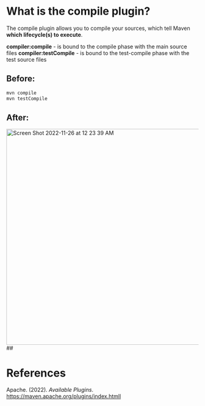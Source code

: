 # What is the compile plugin? 

The compile plugin allows you to compile your sources, which tell Maven **which lifecycle(s) to execute**. 

**compiler:compile** - is bound to the compile phase with the main source files 
**compiler:testCompile** - is bound to the test-compile phase with the test source files 

## Before: 
```zsh 
mvn compile 
mvn testCompile 
```


## After: 
<img width="565" alt="Screen Shot 2022-11-26 at 12 23 39 AM" src="https://user-images.githubusercontent.com/109105989/204073631-983abdf0-da15-4426-b923-e85a26a4b414.png">
## 

  
# References 
Apache. (2022). *Available Plugins*. <https://maven.apache.org/plugins/index.htmll>
